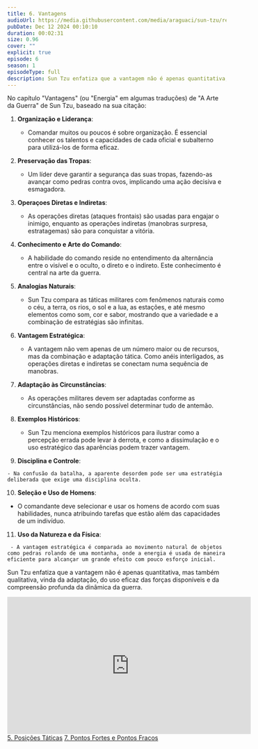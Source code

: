 ```yaml
---
title: 6. Vantagens
audioUrl: https://media.githubusercontent.com/media/araguaci/sun-tzu/refs/heads/main/public/audio/06-cap-05-vantagens.mp3
pubDate: Dec 12 2024 00:10:10
duration: 00:02:31
size: 0.96
cover: ""
explicit: true
episode: 6
season: 1
episodeType: full
description: Sun Tzu enfatiza que a vantagem não é apenas quantitativa, mas também qualitativa, vinda da adaptação, do uso eficaz das forças disponíveis e da compreensão profunda da dinâmica da guerra.
---
```


No capítulo "Vantagens" (ou "Energia" em algumas traduções) de "A Arte da Guerra" de Sun Tzu, baseado na sua citação:

  1. **Organização e Liderança**: 

     - Comandar muitos ou poucos é sobre organização. É essencial conhecer os talentos e capacidades de cada oficial e subalterno para utilizá-los de forma eficaz.

  2. **Preservação das Tropas**: 

     - Um líder deve garantir a segurança das suas tropas, fazendo-as avançar como pedras contra ovos, implicando uma ação decisiva e esmagadora.

  3. **Operaçoes Diretas e Indiretas**: 

     - As operações diretas (ataques frontais) são usadas para engajar o inimigo, enquanto as operações indiretas (manobras surpresa, estratagemas) são para conquistar a vitória.

  4. **Conhecimento e Arte do Comando**: 

     - A habilidade do comando reside no entendimento da alternância entre o visível e o oculto, o direto e o indireto. Este conhecimento é central na arte da guerra.

  5. **Analogias Naturais**: 

     - Sun Tzu compara as táticas militares com fenômenos naturais como o céu, a terra, os rios, o sol e a lua, as estações, e até mesmo elementos como som, cor e sabor, mostrando que a variedade e a combinação de estratégias são infinitas.

  6. **Vantagem Estratégica**: 

     - A vantagem não vem apenas de um número maior ou de recursos, mas da combinação e adaptação tática. Como anéis interligados, as operações diretas e indiretas se conectam numa sequência de manobras.

  7. **Adaptação às Circunstâncias**: 

     - As operações militares devem ser adaptadas conforme as circunstâncias, não sendo possível determinar tudo de antemão.

  8. **Exemplos Históricos**: 

     - Sun Tzu menciona exemplos históricos para ilustrar como a percepção errada pode levar à derrota, e como a dissimulação e o uso estratégico das aparências podem trazer vantagem.

  9. **Disciplina e Controle**: 
  
    - Na confusão da batalha, a aparente desordem pode ser uma estratégia deliberada que exige uma disciplina oculta.

  10.  **Seleção e Uso de Homens**: 
  - O comandante deve selecionar e usar os homens de acordo com suas habilidades, nunca atribuindo tarefas que estão além das capacidades de um indivíduo.

  11.  **Uso da Natureza e da Física**: 

     - A vantagem estratégica é comparada ao movimento natural de objetos como pedras rolando de uma montanha, onde a energia é usada de maneira eficiente para alcançar um grande efeito com pouco esforço inicial.

Sun Tzu enfatiza que a vantagem não é apenas quantitativa, mas também qualitativa, vinda da adaptação, do uso eficaz das forças disponíveis e da compreensão profunda da dinâmica da guerra.

<div align="center">
<iframe width="560" height="315" src="https://www.youtube.com/embed/3nbYBKcmSwo?si=tbA3tnSrBTuPDTUf" title="YouTube video player" frameborder="0" allow="accelerometer; autoplay; clipboard-write; encrypted-media; gyroscope; picture-in-picture; web-share" referrerpolicy="strict-origin-when-cross-origin" allowfullscreen></iframe>
</div>

<div class="text-center mt-16">
  <a class="btn btn-accent mt-9" href="/episode/post05">5. Posições Táticas</a>
  <a class="btn btn-accent mt-9" href="/episode/post07">7. Pontos Fortes e Pontos Fracos</a>
</div>